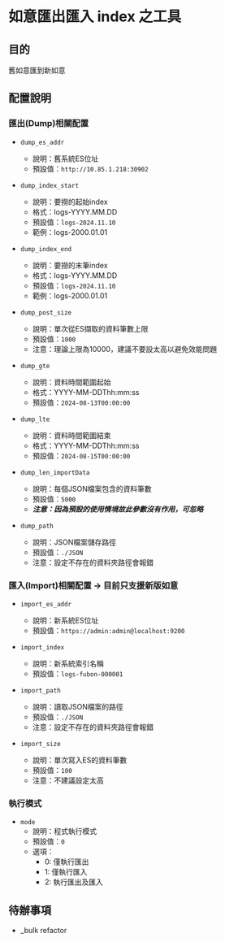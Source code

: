 # 如意匯出匯入 index 之工具

## 目的
舊如意匯到新如意

## 配置說明

### 匯出(Dump)相關配置
- `dump_es_addr`
  - 說明：舊系統ES位址
  - 預設值：`http://10.85.1.218:30902`

- `dump_index_start`
  - 說明：要撈的起始index
  - 格式：logs-YYYY.MM.DD
  - 預設值：`logs-2024.11.10`
  - 範例：logs-2000.01.01

- `dump_index_end`
  - 說明：要撈的末筆index
  - 格式：logs-YYYY.MM.DD
  - 預設值：`logs-2024.11.10`
  - 範例：logs-2000.01.01

- `dump_post_size`
  - 說明：單次從ES擷取的資料筆數上限
  - 預設值：`1000`
  - 注意：理論上限為10000，建議不要設太高以避免效能問題

- `dump_gte`
  - 說明：資料時間範圍起始
  - 格式：YYYY-MM-DDThh:mm:ss
  - 預設值：`2024-08-13T00:00:00`

- `dump_lte`
  - 說明：資料時間範圍結束
  - 格式：YYYY-MM-DDThh:mm:ss
  - 預設值：`2024-08-15T00:00:00`

- `dump_len_importData`
  - 說明：每個JSON檔案包含的資料筆數
  - 預設值：`5000`
  - ***注意：因為預設的使用情境故此參數沒有作用，可忽略***

- `dump_path`
  - 說明：JSON檔案儲存路徑
  - 預設值：`./JSON`
  - 注意：設定不存在的資料夾路徑會報錯

### 匯入(Import)相關配置 -> 目前只支援新版如意
- `import_es_addr`
  - 說明：新系統ES位址
  - 預設值：`https://admin:admin@localhost:9200`

- `import_index`
  - 說明：新系統索引名稱
  - 預設值：`logs-fubon-000001`

- `import_path`
  - 說明：讀取JSON檔案的路徑
  - 預設值：`./JSON`
  - 注意：設定不存在的資料夾路徑會報錯

- `import_size`
  - 說明：單次寫入ES的資料筆數
  - 預設值：`100`
  - 注意：不建議設定太高

### 執行模式
- `mode`
  - 說明：程式執行模式
  - 預設值：`0`
  - 選項：
    - 0: 僅執行匯出
    - 1: 僅執行匯入
    - 2: 執行匯出及匯入

## 待辦事項
- _bulk refactor
